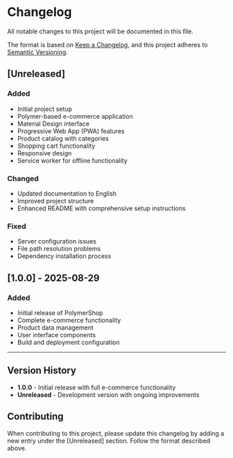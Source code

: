 # Changelog

All notable changes to this project will be documented in this file.

The format is based on [Keep a Changelog](https://keepachangelog.com/en/1.0.0/),
and this project adheres to [Semantic Versioning](https://semver.org/spec/v2.0.0.html).

## [Unreleased]

### Added
- Initial project setup
- Polymer-based e-commerce application
- Material Design interface
- Progressive Web App (PWA) features
- Product catalog with categories
- Shopping cart functionality
- Responsive design
- Service worker for offline functionality

### Changed
- Updated documentation to English
- Improved project structure
- Enhanced README with comprehensive setup instructions

### Fixed
- Server configuration issues
- File path resolution problems
- Dependency installation process

## [1.0.0] - 2025-08-29

### Added
- Initial release of PolymerShop
- Complete e-commerce functionality
- Product data management
- User interface components
- Build and deployment configuration

---

## Version History

- **1.0.0** - Initial release with full e-commerce functionality
- **Unreleased** - Development version with ongoing improvements

## Contributing

When contributing to this project, please update this changelog by adding a new entry under the [Unreleased] section. Follow the format described above.
